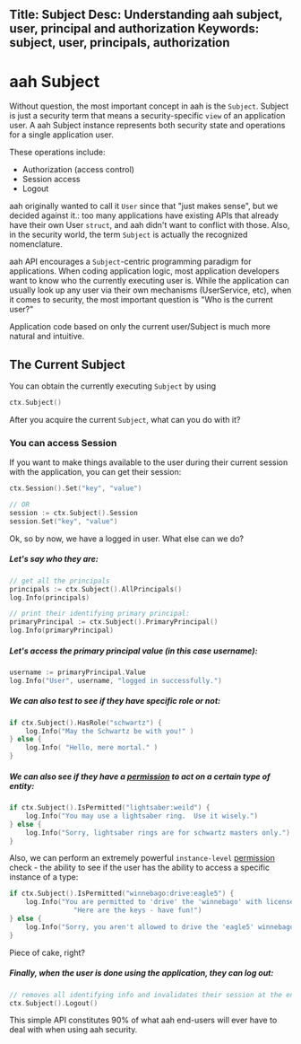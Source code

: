Title: Subject
Desc: Understanding aah subject, user, principal and authorization
Keywords: subject, user, principals, authorization
---
# aah Subject

Without question, the most important concept in aah is the `Subject`. Subject is just a security term that means a security-specific `view` of an application user. A aah Subject instance represents both security state and operations for a single application user.

These operations include:

  * Authorization (access control)
  * Session access
  * Logout

aah originally wanted to call it `User` since that "just makes sense", but we decided against it.: too many applications have existing APIs that already have their own User `struct`, and aah didn't want to conflict with those. Also, in the security world, the term `Subject` is actually the recognized nomenclature.

aah API encourages a `Subject`-centric programming paradigm for applications. When coding application logic, most application developers want to know who the currently executing user is. While the application can usually look up any user via their own mechanisms (UserService, etc), when it comes to security, the most important question is "Who is the current user?"

Application code based on only the current user/Subject is much more natural and intuitive.

## The Current Subject

You can obtain the currently executing `Subject` by using

```go
ctx.Subject()
```

After you acquire the current `Subject`, what can you do with it?

### You can access Session

If you want to make things available to the user during their current session with the application, you can get their session:

```go
ctx.Session().Set("key", "value")

// OR
session := ctx.Subject().Session
session.Set("key", "value")
```

Ok, so by now, we have a logged in user. What else can we do?

##### Let's say who they are:

```go
// get all the principals
principals := ctx.Subject().AllPrincipals()
log.Info(principals)

// print their identifying primary principal:
primaryPrincipal := ctx.Subject().PrimaryPrincipal()
log.Info(primaryPrincipal)
```

##### Let's access the primary principal value (in this case username):

```go
username := primaryPrincipal.Value
log.Info("User", username, "logged in successfully.")
```

##### We can also test to see if they have specific role or not:

```go
if ctx.Subject().HasRole("schwartz") {
    log.Info("May the Schwartz be with you!" )
} else {
    log.Info( "Hello, mere mortal." )
}
```

##### We can also see if they have a [permission](security-permissions.html) to act on a certain type of entity:

```go
if ctx.Subject().IsPermitted("lightsaber:weild") {
    log.Info("You may use a lightsaber ring.  Use it wisely.")
} else {
    log.Info("Sorry, lightsaber rings are for schwartz masters only.")
}
```

Also, we can perform an extremely powerful `instance-level` [permission](security-permissions.html) check - the ability to see if the user has the ability to access a specific instance of a type:

```go
if ctx.Subject().IsPermitted("winnebago:drive:eagle5") {
    log.Info("You are permitted to 'drive' the 'winnebago' with license plate (id) 'eagle5'.  " +
                "Here are the keys - have fun!")
} else {
    log.Info("Sorry, you aren't allowed to drive the 'eagle5' winnebago!")
}
```

Piece of cake, right?

##### Finally, when the user is done using the application, they can log out:

```go
// removes all identifying info and invalidates their session at the end of the request.
ctx.Subject().Logout()
```

This simple API constitutes 90% of what aah end-users will ever have to deal with when using aah security.
